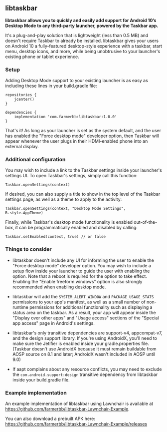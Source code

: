 ## libtaskbar

**libtaskbar allows you to quickly and easily add support for Android 10’s Desktop Mode to any third-party launcher, powered by the Taskbar app.**

It's a plug-and-play solution that is lightweight (less than 0.5 MB) and doesn't require Taskbar to already be installed.  libtaskbar gives your users on Android 10 a fully-featured desktop-style experience with a taskbar, start menu, desktop icons, and more, while being unobtrusive to your launcher's existing phone or tablet experience.

### Setup

Adding Desktop Mode support to your existing launcher is as easy as including these lines in your build.gradle file:

```
repositories {
    jcenter()
}

dependencies {
    implementation 'com.farmerbb:libtaskbar:1.0.0'
}
```

That's it!  As long as your launcher is set as the system default, and the user has enabled the "Force desktop mode" developer option, then Taskbar will appear whenever the user plugs in their HDMI-enabled phone into an external display.

### Additional configuration

You may wish to include a link to the Taskbar settings inside your launcher's settings UI.  To open Taskbar's settings, simply call this function:

    Taskbar.openSettings(context)

If desired, you can also supply a title to show in the top level of the Taskbar settings page, as well as a theme to apply to the activity:

    Taskbar.openSettings(context, "Desktop Mode Settings", R.style.AppTheme)

Finally, while Taskbar's desktop mode functionality is enabled out-of-the-box, it can be programmatically enabled and disabled by calling:

    Taskbar.setEnabled(context, true) // or false

### Things to consider

* libtaskbar doesn't include any UI for informing the user to enable the "Force desktop mode" developer option.  You may wish to include a setup flow inside your launcher to guide the user with enabling the option.  Note that a reboot is required for the option to take effect.  Enabling the "Enable freeform windows" option is also strongly recommended when enabling desktop mode.

* libtaskbar will add the `SYSTEM_ALERT_WINDOW` and `PACKAGE_USAGE_STATS` permissions to your app's manifest, as well as a small number of non-runtime permissions for additional functionality such as displaying a status area on the taskbar.  As a result, your app will appear inside the "Display over other apps" and "Usage access" sections of the "Special app access" page in Android's settings.

* libtaskbar's only transitive dependencies are support-v4, appcompat-v7, and the design support library.  If you're using AndroidX, you'll need to make sure the Jetifier is enabled inside your gradle.properties file. (Taskbar doesn't use AndroidX because it must remain buildable from AOSP source on 8.1 and later; AndroidX wasn't included in AOSP until 9.0)

* If aapt complains about any resource conflicts, you may need to exclude the `com.android.support:design` transitive dependency from libtaskbar inside your build.gradle file.

### Example implementation

An example implementation of libtaskbar using Lawnchair is available at https://github.com/farmerbb/libtaskbar-Lawnchair-Example.  

You can also download a prebuilt APK here: https://github.com/farmerbb/libtaskbar-Lawnchair-Example/releases
